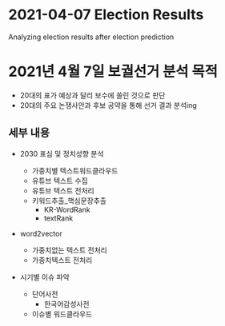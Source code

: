 # 2021-04-07 Election Results
Analyzing election results after election prediction

# 2021년 4월 7일 보궐선거 분석 목적
- 20대의 표가 예상과 달리 보수에 쏠린 것으로 판단
- 20대의 주요 논쟁사안과 후보 공약을 통해 선거 결과 분석ing

## 세부 내용
- 2030 표심 및 정치성향 분석
    - 가중치별 텍스트워드클라우드
    - 유튜브 텍스트 수집
    - 유튜브 텍스트 전처리
    - 키워드추출_핵심문장추출
        - KR-WordRank
        - textRank
- word2vector
    - 가중치없는 텍스트 전처리
    - 가중치텍스트 전처리

- 시기별 이슈 파악
    - 단어사전
        - 한국어감성사전
    - 이슈별 워드클라우드
